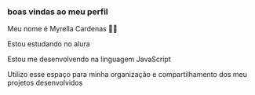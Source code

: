 ### boas vindas ao meu perfil 

Meu nome é Myrella Cardenas 🥰😙

Estou estudando no alura

Estou me desenvolvendo na linguagem JavaScript

Utilizo esse espaço para minha organização e compartilhamento dos meu projetos desenvolvidos



